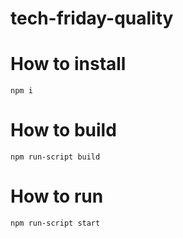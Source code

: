 # tech-friday-quality

# How to install

`npm i`

# How to build

`npm run-script build`

# How to run

`npm run-script start`